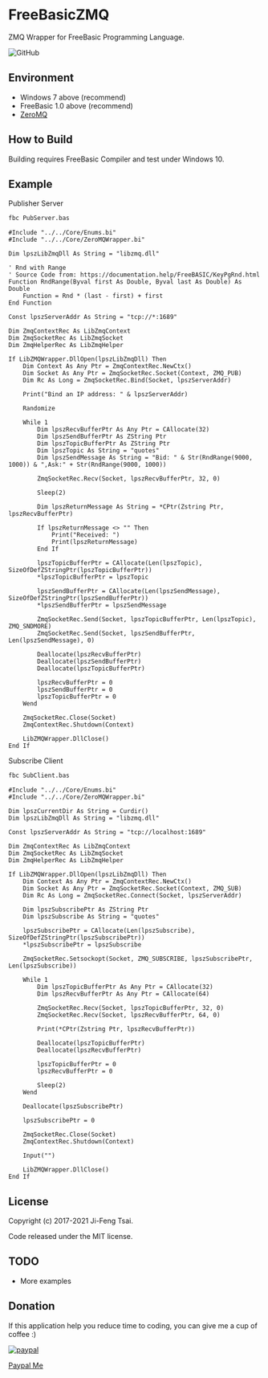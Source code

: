 # FreeBasicZMQ

ZMQ Wrapper for FreeBasic Programming Language.

![GitHub](https://img.shields.io/github/license/jiowcl/FreeBasicZMQ.svg)

## Environment

- Windows 7 above (recommend)
- FreeBasic 1.0 above (recommend)
- [ZeroMQ](https://github.com/zeromq)

## How to Build

Building requires FreeBasic Compiler and test under Windows 10.  

## Example

Publisher Server

```bash
fbc PubServer.bas
```

```freebasic
#Include "../../Core/Enums.bi"
#Include "../../Core/ZeroMQWrapper.bi"

Dim lpszLibZmqDll As String = "libzmq.dll"

' Rnd with Range
' Source Code from: https://documentation.help/FreeBASIC/KeyPgRnd.html
Function RndRange(Byval first As Double, Byval last As Double) As Double
    Function = Rnd * (last - first) + first
End Function

Const lpszServerAddr As String = "tcp://*:1689"

Dim ZmqContextRec As LibZmqContext
Dim ZmqSocketRec As LibZmqSocket
Dim ZmqHelperRec As LibZmqHelper

If LibZMQWrapper.DllOpen(lpszLibZmqDll) Then
    Dim Context As Any Ptr = ZmqContextRec.NewCtx()
    Dim Socket As Any Ptr = ZmqSocketRec.Socket(Context, ZMQ_PUB)
    Dim Rc As Long = ZmqSocketRec.Bind(Socket, lpszServerAddr)

    Print("Bind an IP address: " & lpszServerAddr)

    Randomize
    
    While 1
        Dim lpszRecvBufferPtr As Any Ptr = CAllocate(32)
        Dim lpszSendBufferPtr As ZString Ptr
        Dim lpszTopicBufferPtr As ZString Ptr
        Dim lpszTopic As String = "quotes"
        Dim lpszSendMessage As String = "Bid: " & Str(RndRange(9000, 1000)) & ",Ask:" + Str(RndRange(9000, 1000))

        ZmqSocketRec.Recv(Socket, lpszRecvBufferPtr, 32, 0)
        
        Sleep(2)
        
        Dim lpszReturnMessage As String = *CPtr(Zstring Ptr, lpszRecvBufferPtr)
        
        If lpszReturnMessage <> "" Then
            Print("Received: ")
            Print(lpszReturnMessage)
        End If

        lpszTopicBufferPtr = CAllocate(Len(lpszTopic), SizeOfDefZStringPtr(lpszTopicBufferPtr))
        *lpszTopicBufferPtr = lpszTopic
        
        lpszSendBufferPtr = CAllocate(Len(lpszSendMessage), SizeOfDefZStringPtr(lpszSendBufferPtr))
        *lpszSendBufferPtr = lpszSendMessage

        ZmqSocketRec.Send(Socket, lpszTopicBufferPtr, Len(lpszTopic), ZMQ_SNDMORE)
        ZmqSocketRec.Send(Socket, lpszSendBufferPtr, Len(lpszSendMessage), 0)

        Deallocate(lpszRecvBufferPtr) 
        Deallocate(lpszSendBufferPtr) 
        Deallocate(lpszTopicBufferPtr) 

        lpszRecvBufferPtr = 0
        lpszSendBufferPtr = 0
        lpszTopicBufferPtr = 0
    Wend
    
    ZmqSocketRec.Close(Socket)
    ZmqContextRec.Shutdown(Context)
    
    LibZMQWrapper.DllClose()
End If
```

Subscribe Client

```bash
fbc SubClient.bas
```

```freebasic
#Include "../../Core/Enums.bi"
#Include "../../Core/ZeroMQWrapper.bi"

Dim lpszCurrentDir As String = Curdir()
Dim lpszLibZmqDll As String = "libzmq.dll"

Const lpszServerAddr As String = "tcp://localhost:1689"

Dim ZmqContextRec As LibZmqContext
Dim ZmqSocketRec As LibZmqSocket
Dim ZmqHelperRec As LibZmqHelper

If LibZMQWrapper.DllOpen(lpszLibZmqDll) Then
    Dim Context As Any Ptr = ZmqContextRec.NewCtx()
    Dim Socket As Any Ptr = ZmqSocketRec.Socket(Context, ZMQ_SUB)
    Dim Rc As Long = ZmqSocketRec.Connect(Socket, lpszServerAddr)
    
    Dim lpszSubscribePtr As ZString Ptr
    Dim lpszSubscribe As String = "quotes"

    lpszSubscribePtr = CAllocate(Len(lpszSubscribe), SizeOfDefZStringPtr(lpszSubscribePtr))
    *lpszSubscribePtr = lpszSubscribe

    ZmqSocketRec.Setsockopt(Socket, ZMQ_SUBSCRIBE, lpszSubscribePtr, Len(lpszSubscribe))
    
    While 1
        Dim lpszTopicBufferPtr As Any Ptr = CAllocate(32)
        Dim lpszRecvBufferPtr As Any Ptr = CAllocate(64)

        ZmqSocketRec.Recv(Socket, lpszTopicBufferPtr, 32, 0)
        ZmqSocketRec.Recv(Socket, lpszRecvBufferPtr, 64, 0)

        Print(*CPtr(Zstring Ptr, lpszRecvBufferPtr))
        
        Deallocate(lpszTopicBufferPtr)
        Deallocate(lpszRecvBufferPtr)

        lpszTopicBufferPtr = 0
        lpszRecvBufferPtr = 0
        
        Sleep(2)
    Wend

    Deallocate(lpszSubscribePtr)

    lpszSubscribePtr = 0
    
    ZmqSocketRec.Close(Socket)
    ZmqContextRec.Shutdown(Context)
    
    Input("")

    LibZMQWrapper.DllClose()
End If
```

## License

Copyright (c) 2017-2021 Ji-Feng Tsai.  

Code released under the MIT license.

## TODO

- More examples

## Donation

If this application help you reduce time to coding, you can give me a cup of coffee :)

[![paypal](https://www.paypalobjects.com/en_US/TW/i/btn/btn_donateCC_LG.gif)](https://www.paypal.com/cgi-bin/webscr?cmd=_s-xclick&hosted_button_id=3RNMD6Q3B495N&source=url)

[Paypal Me](https://paypal.me/jiowcl?locale.x=zh_TW)
